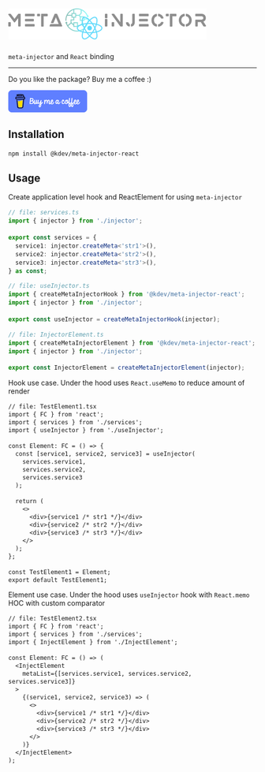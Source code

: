 # ![meta injector react logo](../../assets/meta-injector-react.png)

`meta-injector` and `React` binding

---

Do you like the package? Buy me a coffee :)

<a href="https://www.buymeacoffee.com/konstantinkai" target="_blank"><img src="https://github.com/KonstantinKai/meta-injector/blob/main/assets/buymeacoffee-button.png?raw=true" alt="Buy Me A Coffee"></a>

## Installation

```sh
npm install @kdev/meta-injector-react
```

## Usage

Create application level hook and ReactElement for using `meta-injector`

```ts
// file: services.ts
import { injector } from './injector';

export const services = {
  service1: injector.createMeta<'str1'>(),
  service2: injector.createMeta<'str2'>(),
  service3: injector.createMeta<'str3'>(),
} as const;
```

```ts
// file: useInjector.ts
import { createMetaInjectorHook } from '@kdev/meta-injector-react';
import { injector } from './injector';

export const useInjector = createMetaInjectorHook(injector);
```

```ts
// file: InjectorElement.ts
import { createMetaInjectorElement } from '@kdev/meta-injector-react';
import { injector } from './injector';

export const InjectorElement = createMetaInjectorElement(injector);
```

Hook use case. Under the hood uses `React.useMemo` to reduce amount of render

```tsx
// file: TestElement1.tsx
import { FC } from 'react';
import { services } from './services';
import { useInjector } from './useInjector';

const Element: FC = () => {
  const [service1, service2, service3] = useInjector(
    services.service1,
    services.service2,
    services.service3
  );

  return (
    <>
      <div>{service1 /* str1 */}</div>
      <div>{service2 /* str2 */}</div>
      <div>{service3 /* str3 */}</div>
    </>
  );
};

const TestElement1 = Element;
export default TestElement1;
```

Element use case. Under the hood uses `useInjector` hook with `React.memo` HOC with custom comparator

```tsx
// file: TestElement2.tsx
import { FC } from 'react';
import { services } from './services';
import { InjectElement } from './InjectElement';

const Element: FC = () => (
  <InjectElement
    metaList={[services.service1, services.service2, services.service3]}
  >
    {(service1, service2, service3) => (
      <>
        <div>{service1 /* str1 */}</div>
        <div>{service2 /* str2 */}</div>
        <div>{service3 /* str3 */}</div>
      </>
    )}
  </InjectElement>
);
```
